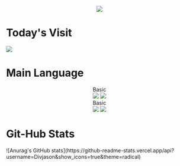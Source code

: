 <p align='center'>
    <img src="https://capsule-render.vercel.app/api?type=waving&color=auto&height=300&section=header&text=I'am%20David&fontSize=90&animation=fadeIn&fontAlignY=38&desc=We%20Can%20Do%20It!&descAlignY=51&descAlign=62"/>
</p>
<p>
    <h1>Today's Visit</h1>
    <a href="https://hits.seeyoufarm.com"><img src="https://hits.seeyoufarm.com/api/count/incr/badge.svg?url=https%3A%2F%2Fgithub.com%2FDivjason%2Fhit-counter&count_bg=%2379C83D&title_bg=%23555555&icon=&icon_color=%23E7E7E7&title=hits&edge_flat=false"/></a>
</p>
<p>
   <h1>Main Language</h1>
   <div align="center">
       <div>Basic</div>
       <img src="https://img.shields.io/badge/html5-20232a.svg?style=for-the-badge&logo=html5&logoColor=#E34F26" />
       <img src="https://img.shields.io/badge/css3-20232a.svg?style=for-the-badge&logo=css3&logoColor=#1572B6" />
       <div>Basic</div>
       <img src="https://img.shields.io/badge/html5-20232a.svg?style=for-the-badge&logo=html5&logoColor=#E34F26" />
       <img src="https://img.shields.io/badge/react-20232a.svg?style=for-the-badge&logo=react&logoColor=61DAFB" />
   </div>
</p>
<p>
    <h1>Git-Hub Stats</h1>
</p>
![Anurag's GitHub stats](https://github-readme-stats.vercel.app/api?username=Divjason&show_icons=true&theme=radical)
